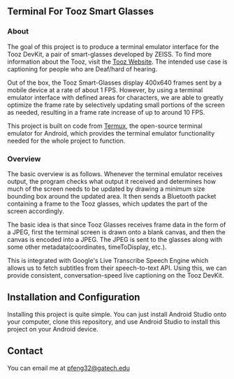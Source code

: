 ## Terminal For Tooz Smart Glasses

### About
The goal of this project is to produce a terminal emulator interface for the Tooz DevKit, a pair of smart-glasses developed by ZEISS.
To find more information about the Tooz, visit the [Tooz Website](https://tooz.com/product/devkit/).  The intended use case is captioning for people who are Deaf/hard of hearing.

Out of the box, the Tooz Smart-Glasses display 400x640 frames sent by a mobile device at a rate of about 1 FPS.
However, by using a terminal emulator interface with defined areas for characters, we are able to greatly optimize the frame rate by selectively updating small portions of the screen as needed, resulting in a frame rate increase of up to around 10 FPS.

This project is built on code from [Termux](https://termux.com/), the open-source terminal emulator for Android, which provides the terminal emulator functionality needed for the whole project to function.

### Overview

The basic overview is as follows.
Whenever the terminal emulator receives output, the program checks what output it received and determines how much of the screen needs to be updated by drawing a minimum size bounding box around the updated area.  It then sends a Bluetooth packet containing a frame to the Tooz glasses, which updates the part of the screen accordingly.

The basic idea is that since Tooz Glasses receives frame data in the form of a JPEG, first the terminal screen is drawn onto a blank canvas, and then the canvas is encoded into a JPEG.  The JPEG is sent to the glasses along with some other metadata(coordinates, timeToDisplay, etc.).

This is integrated with Google's Live Transcribe Speech Engine which allows us to fetch subtitles from their speech-to-text API.  Using this, we can provide consistent, conversation-speed live captioning on the Tooz DevKit.

## Installation and Configuration

Installing this project is quite simple.
You can just install Android Studio onto your computer, clone this repository, and use Android Studio to install this project on your Android device.

## Contact

You can email me at pfeng32@gatech.edu
